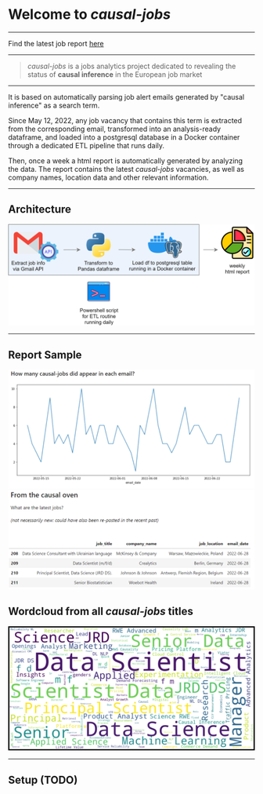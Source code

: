 # Welcome to *causal-jobs*

---

Find the latest job report [here](https://github.com/ggiannarakis/causal-jobs/blob/main/Analysis.ipynb)

---

> *causal-jobs* is a jobs analytics project
> dedicated to revealing the status of
> **causal inference** in the European job market

---

It is based on automatically parsing job alert
emails generated by "causal inference" as a
search term. 

Since May 12, 2022, any job vacancy
that contains this term is extracted from the
corresponding email, transformed into an
analysis-ready dataframe, and loaded into a
postgresql database in a Docker container 
through a dedicated ETL pipeline that runs daily. 

Then, once a week a html report 
is automatically generated by 
analyzing the data. The report contains
the latest *causal-jobs* vacancies, as well as
company names, location data and other
relevant information.

---

## Architecture

![](architecture-transparent.png)

---

## Report Sample

![](report-sample-1.png)
![](report-sample-2.png)

## Wordcloud from all *causal-jobs* titles

![](causal-wordcloud.png)

---

## Setup (TODO)